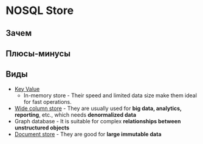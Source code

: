 # NOSQL Store

## Зачем

## Плюсы-минусы

## Виды

- [Key Value](../../technology/store.nosql.md#in-memory-store)
  - In-memory store - Their speed and limited data size make them ideal for fast operations.
- [Wide column store](../../technology/store.nosql.md) - They are usually used for __big data, analytics, reporting__, etc., which needs __denormalized data__
- Graph database - It is suitable for complex __relationships between unstructured objects__
- [Document store](../../technology/store.nosql.md) - They are good for __large immutable data__
